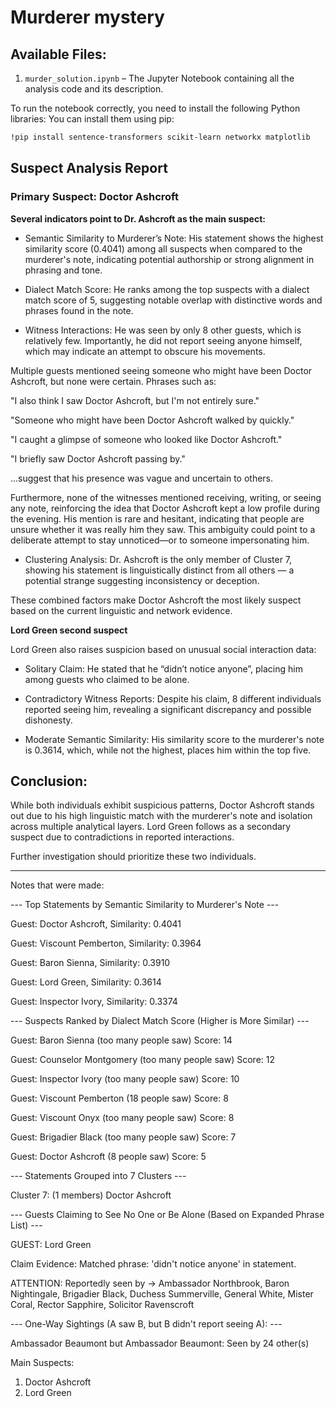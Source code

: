 # Murderer mystery

## Available Files:

1.  `murder_solution.ipynb` – The Jupyter Notebook containing all the analysis code and its description.

To run the notebook correctly, you need to install the following Python libraries:
You can install them using pip:
```bash
!pip install sentence-transformers scikit-learn networkx matplotlib
```

## Suspect Analysis Report

### Primary Suspect: Doctor Ashcroft 

**Several indicators point to Dr. Ashcroft as the main suspect:**

- Semantic Similarity to Murderer’s Note:
His statement shows the highest similarity score (0.4041) among all suspects when compared to the murderer's note, indicating potential authorship or strong alignment in phrasing and tone.

- Dialect Match Score:
He ranks among the top suspects with a dialect match score of 5, suggesting notable overlap with distinctive words and phrases found in the note.

- Witness Interactions:
He was seen by only 8 other guests, which is relatively few.
Importantly, he did not report seeing anyone himself, which may indicate an attempt to obscure his movements.

Multiple guests mentioned seeing someone who might have been Doctor Ashcroft, but none were certain. Phrases such as:

"I also think I saw Doctor Ashcroft, but I'm not entirely sure."

"Someone who might have been Doctor Ashcroft walked by quickly."

"I caught a glimpse of someone who looked like Doctor Ashcroft."

"I briefly saw Doctor Ashcroft passing by."

...suggest that his presence was vague and uncertain to others.

Furthermore, none of the witnesses mentioned receiving, writing, or seeing any note, reinforcing the idea that Doctor Ashcroft kept a low profile during the evening. His mention is rare and hesitant, indicating that people are unsure whether it was really him they saw. This ambiguity could point to a deliberate attempt to stay unnoticed—or to someone impersonating him.

- Clustering Analysis:
Dr. Ashcroft is the only member of Cluster 7, showing his statement is linguistically distinct from all others — a potential strange suggesting inconsistency or deception.

These combined factors make Doctor Ashcroft the most likely suspect based on the current linguistic and network evidence.

**Lord Green second suspect**

Lord Green also raises suspicion based on unusual social interaction data:

- Solitary Claim:
He stated that he “didn’t notice anyone”, placing him among guests who claimed to be alone.

- Contradictory Witness Reports:
Despite his claim, 8 different individuals reported seeing him, revealing a significant discrepancy and possible dishonesty.

- Moderate Semantic Similarity:
His similarity score to the murderer's note is 0.3614, which, while not the highest, places him within the top five.

## Conclusion:

While both individuals exhibit suspicious patterns, Doctor Ashcroft stands out due to his high linguistic match with the murderer's note and isolation across multiple analytical layers. Lord Green follows as a secondary suspect due to contradictions in reported interactions.

Further investigation should prioritize these two individuals.

---

Notes that were made:

--- Top Statements by Semantic Similarity to Murderer's Note ---

Guest: Doctor Ashcroft, Similarity: 0.4041 

Guest: Viscount Pemberton, Similarity: 0.3964

Guest: Baron Sienna, Similarity: 0.3910

Guest: Lord Green, Similarity: 0.3614

Guest: Inspector Ivory, Similarity: 0.3374

--- Suspects Ranked by Dialect Match Score (Higher is More Similar) ---

Guest: Baron Sienna (too many people saw)
  Score: 14

Guest: Counselor Montgomery (too many people saw)
  Score: 12

Guest: Inspector Ivory (too many people saw)
  Score: 10

Guest: Viscount Pemberton (18 people saw)
  Score: 8

Guest: Viscount Onyx (too many people saw)
  Score: 8

Guest: Brigadier Black (too many people saw)
  Score: 7

Guest: Doctor Ashcroft (8 people saw)
  Score: 5

--- Statements Grouped into 7 Clusters ---

Cluster 7: (1 members)
Doctor Ashcroft

--- Guests Claiming to See No One or Be Alone (Based on Expanded Phrase List) ---

GUEST: Lord Green

Claim Evidence: Matched phrase: 'didn't notice anyone' in statement.

ATTENTION: Reportedly seen by -> Ambassador Northbrook, Baron Nightingale, Brigadier Black, Duchess Summerville, General White, Mister Coral, Rector Sapphire, Solicitor Ravenscroft

--- One-Way Sightings (A saw B, but B didn't report seeing A): ---

Ambassador Beaumont but Ambassador Beaumont: Seen by 24 other(s)


Main Suspects:
1. Doctor Ashcroft
2. Lord Green